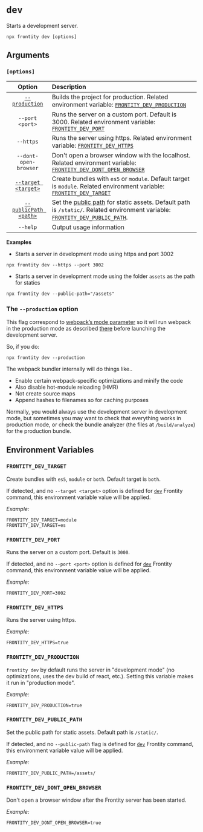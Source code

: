 # `dev`

Starts a development server.

```text
npx frontity dev [options]
```

## Arguments

### **`[options]`**

|                                   Option                                   | Description                                                                                                                                                                                             |
| :------------------------------------------------------------------------: | :------------------------------------------------------------------------------------------------------------------------------------------------------------------------------------------------------ |
|                  [`--production`](#the-production-option)                  | Builds the project for production. Related environment variable: [`FRONTITY_DEV_PRODUCTION`](#frontity_dev_production)                                                                                  |
|                              `--port <port>`                               | Runs the server on a custom port. Default is 3000. Related environment variable: [`FRONTITY_DEV_PORT`](#frontity_dev_port)                                                                              |
|                                 `--https`                                  | Runs the server using https. Related environment variable: [`FRONTITY_DEV_HTTPS`](#frontity_dev_https)                                                                                                  |
|                           `--dont-open-browser`                            | Don't open a browser window with the localhost. Related environment variable: [`FRONTITY_DEV_DONT_OPEN_BROWSER`](#frontity_dev_dont_open_browser)                                                       |
|    [`--target <target>`](../build-commands/build.md#the-target-option)     | Create bundles with `es5` or `module`. Default target is `module`. Related environment variable: [`FRONTITY_DEV_TARGET`](#frontity_dev_target)                                                          |
| [`--publicPath <path>`](../build-commands/build.md#the-public-path-option) | Set the [public path](https://webpack.js.org/guides/public-path/) for static assets. Default path is `/static/`. Related environment variable: [`FRONTITY_DEV_PUBLIC_PATH`](#frontity_dev_public_path). |
|                                  `--help`                                  | Output usage information                                                                                                                                                                                |

**Examples**

- Starts a server in development mode using https and port 3002

```text
npx frontity dev --https --port 3002
```

- Starts a server in development mode using the folder `assets` as the path for statics

```text
npx frontity dev --public-path="/assets"
```

### The `--production` option

This flag correspond to [webpack’s mode parameter](https://webpack.js.org/configuration/mode/) so it will run webpack in the production mode as described [there](https://webpack.js.org/configuration/mode/) before launching the development server.

So, if you do:

```text
npx frontity dev --production
```

The webpack bundler internally will do things like..

- Enable certain webpack-specific optimizations and minify the code
- Also disable hot-module reloading (HMR)
- Not create source maps
- Append hashes to filenames so for caching purposes

Normally, you would always use the development server in development mode, but sometimes you may want to check that everything works in production mode, or check the bundle analyzer (the files at `/build/analyze`) for the production bundle.

## Environment Variables

### `FRONTITY_DEV_TARGET`

Create bundles with `es5`, `module` or `both`. Default target is `both`.

If detected, and no `--target <target>` option is defined for [`dev`](#dev) Frontity command, this environment variable value will be applied.

_Example:_

```text
FRONTITY_DEV_TARGET=module
FRONTITY_DEV_TARGET=es
```

### `FRONTITY_DEV_PORT`

Runs the server on a custom port. Default is `3000`.

If detected, and no `--port <port>` option is defined for [`dev`](#dev) Frontity command, this environment variable value will be applied.

_Example:_

```text
FRONTITY_DEV_PORT=3002
```

### `FRONTITY_DEV_HTTPS`

Runs the server using https.

_Example:_

```text
FRONTITY_DEV_HTTPS=true
```

### `FRONTITY_DEV_PRODUCTION`

`frontity dev` by default runs the server in "development mode" \(no optimizations, uses the dev build of react, etc.\). Setting this variable makes it run in "production mode".

_Example:_

```text
FRONTITY_DEV_PRODUCTION=true
```

### `FRONTITY_DEV_PUBLIC_PATH`

Set the public path for static assets. Default path is `/static/`.

If detected, and no `--public-path` flag is defined for [`dev`](#dev) Frontity command, this environment variable value will be applied.

_Example:_

```text
FRONTITY_DEV_PUBLIC_PATH=/assets/
```

### `FRONTITY_DEV_DONT_OPEN_BROWSER`

Don't open a browser window after the Frontity server has been started.

_Example:_

```text
FRONTITY_DEV_DONT_OPEN_BROWSER=true
```
